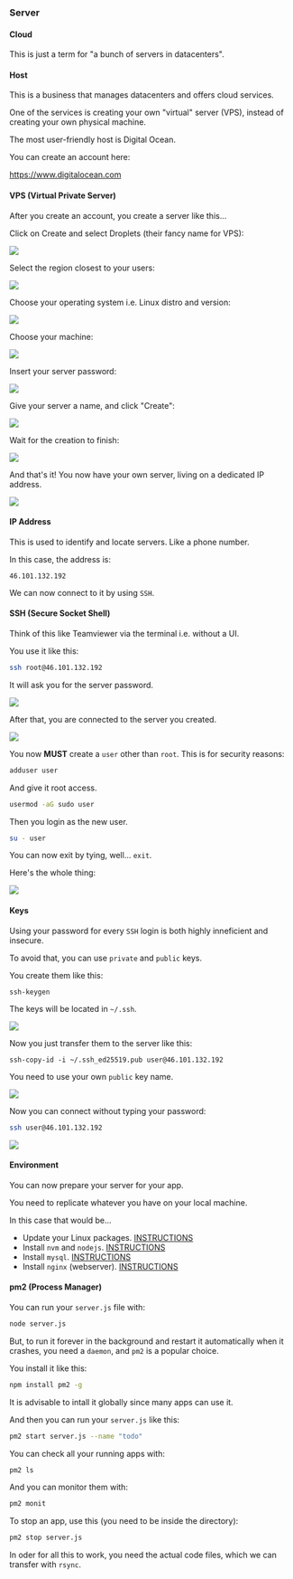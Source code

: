 ### Server

#### Cloud

This is just a term for "a bunch of servers in datacenters".

#### Host

This is a business that manages datacenters and offers cloud services.

One of the services is creating your own "virtual" server (VPS), instead of creating your own physical machine.

The most user-friendly host is Digital Ocean.

You can create an account here:

<a href="https://www.digitalocean.com">https://www.digitalocean.com</a>

#### VPS (Virtual Private Server)

After you create an account, you create a server like this...

Click on Create and select Droplets (their fancy name for VPS):

![](pics/topics/digitalocean-droplet.jpg)

Select the region closest to your users:

![](pics/topics/digitalocean-region.jpg)

Choose your operating system i.e. Linux distro and version:

![](pics/topics/digitalocean-linux.jpg)

Choose your machine:

![](pics/topics/digitalocean-size.jpg)

Insert your server password:

![](pics/topics/digitalocean-password.jpg)

Give your server a name, and click "Create":

![](pics/topics/digitalocean-create.jpg)

Wait for the creation to finish:

![](pics/topics/digitalocean-loading.jpg)

And that's it! You now have your own server, living on a dedicated IP address.

![](pics/topics/digitalocean-created.jpg)

#### IP Address

This is used to identify and locate servers. Like a phone number.

In this case, the address is:

```text
46.101.132.192
```

We can now connect to it by using `SSH`.

#### SSH (Secure Socket Shell)

Think of this like Teamviewer via the terminal i.e. without a UI.

You use it like this:

```bash
ssh root@46.101.132.192
```

It will ask you for the server password.

![](pics/topics/ssh-password.jpg)

After that, you are connected to the server you created.

![](pics/topics/ssh-root.jpg)

You now **MUST** create a `user` other than `root`. This is for security reasons:

```bash
adduser user
```

And give it root access.

```bash
usermod -aG sudo user
```

Then you login as the new user.

```bash
su - user
```

You can now exit by tying, well... `exit`.

Here's the whole thing:

![](pics/topics/ssh-user.jpg)

#### Keys

Using your password for every `SSH` login is both highly inneficient and insecure.

To avoid that, you can use `private` and `public` keys.

You create them like this:

```text
ssh-keygen
```

The keys will be located in `~/.ssh`.

![](pics/topics/ssh-keys.jpg)

Now you just transfer them to the server like this:

```text
ssh-copy-id -i ~/.ssh_ed25519.pub user@46.101.132.192
```

You need to use your own `public` key name.

![](pics/topics/ssh-keys-transfer.jpg)

Now you can connect without typing your password:

```bash
ssh user@46.101.132.192
```

![](pics/topics/ssh-keys-connect.jpg)

#### Environment

You can now prepare your server for your app.

You need to replicate whatever you have on your local machine.

In this case that would be...

-   Update your Linux packages. [INSTRUCTIONS](/#update)
-   Install `nvm` and `nodejs`. [INSTRUCTIONS](/#nvm)
-   Install `mysql`. [INSTRUCTIONS](/#mysql)
-   Install `nginx` (webserver). [INSTRUCTIONS](/#nginx)

#### pm2 (Process Manager)

You can run your `server.js` file with:

```bash
node server.js
```

But, to run it forever in the background and restart it automatically when it crashes, you need a `daemon`, and `pm2` is a popular choice.

You install it like this:

```bash
npm install pm2 -g
```

It is advisable to intall it globally since many apps can use it.

And then you can run your `server.js` like this:

```bash
pm2 start server.js --name "todo"
```

You can check all your running apps with:

```bash
pm2 ls
```

And you can monitor them with:

```bash
pm2 monit
```

To stop an app, use this (you need to be inside the directory):

```bash
pm2 stop server.js
```

In oder for all this to work, you need the actual code files, which we can transfer with `rsync`.
